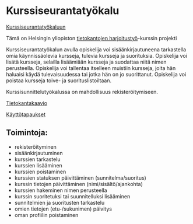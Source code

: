 # Kurssiseurantatyökalu

[Kurssiseurantatyökaluun](https://courseeditor.herokuapp.com/)

Tämä on Helsingin yliopiston [tietokantojen harjoitustyö](https://materiaalit.github.io/tsoha-20/osa0/)-kurssin projekti

Kurssiseurantatyökalun avulla opiskelija voi sisäänkirjautuneena tarkastella omia
käynnissäolevia kursseja, tulevia kursseja ja suorituksia. Opiskelija voi lisätä kursseja,
selailla lisäämiään kursseja ja suodattaa niitä nimen perusteella.
Opiskelija voi tallentaa itselleen muistiin kursseja, joita hän haluaisi käydä 
tulevaisuudessa tai jotka hän on jo suorittanut. Opiskelija voi poistaa kursseja toive- ja suorituslistoiltaan.

Kurssisunnittelutyökalussa on mahdollisuus rekisteröitymiseen.

[Tietokantakaavio](https://github.com/AnnaKuokkanen/Kurssiseuranta/blob/master/Dokumentaatio/Tietokantakaavio.png)

[Käyttötapaukset](https://github.com/AnnaKuokkanen/Kurssiseuranta/blob/master/Dokumentaatio/k%C3%A4ytt%C3%B6tapaukset.md)

## Toimintoja: 

* rekisteröityminen
* sisäänkirjautuminen
* kurssien tarkastelu
* kurssien lisääminen
* kurssien poistaminen
* kurssien statuksen päivittäminen (sunnitelma/suoritus)
* kurssin tietojen päivittäminen (nimi/sisältö/ajankohta)
* kurssien hakeminen nimen perusteella
* kurssin suoritetuksi tai suunnitelluksi lisääminen
* sunnitelmien ja suoritusten tarkastelu
* omien tietojen (etu-/sukunimen) päivitys
* oman profiilin poistaminen

